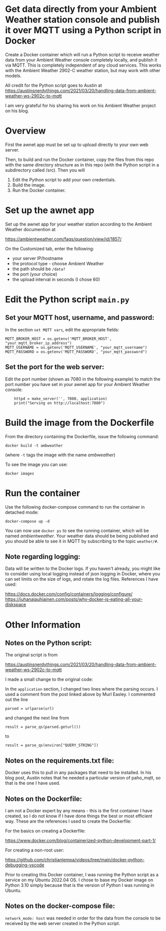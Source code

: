 # Get data directly from your Ambient Weather station console and publish it over MQTT using  a Python script in Docker

Create a Docker container which will run a Python script to receive weather data from your Ambient Weather console completely locally, and publish it via MQTT.  This is completely independent of any cloud services.  This works with the Ambient Weather 2902-C weather station, but may work with other models.

All credit for the Python script goes to Austin at https://austinsnerdythings.com/2021/03/20/handling-data-from-ambient-weather-ws-2902c-to-mqtt

I am very grateful for his sharing his work on his Ambient Weather project on his blog.

# Overview

First the awnet app must be set up to upload directly to your own web server.

Then, to build and run the Docker container, copy the files from this repo with the same directory structure as in this repo (with the Python script in a subdirectory called /src). Then you will

1.  Edit the Python script to add your own credentials.
2.  Build the image.
3.  Run the Docker container.

# Set up the awnet app

Set up the awnet app for your weather station according to the Ambient Weather documention at

https://ambientweather.com/faqs/question/view/id/1857/

On the Customized tab, enter the following:
* your server IP/hostname
* the protocol type - choose Ambient Weather
* the path should be ```/data?```
* the port (your choice)
* the upload interval in seconds (I chose 60)


# Edit the Python script ```main.py```

## Set your MQTT host, username, and password:

In the section ```set MQTT vars```, edit the appropriate fields:

```
MQTT_BROKER_HOST = os.getenv('MQTT_BROKER_HOST', "your_mqtt_broker_ip_address")
MQTT_USERNAME = os.getenv('MQTT_USERNAME', "your_mqtt_username")
MQTT_PASSWORD = os.getenv('MQTT_PASSWORD', "your_mqtt_password")
```

## Set the port for the web server:

Edit the port number (shown as 7080 in the following example) to match the port number you have set in your awnet app for your Ambient Weather console:
 ```
     httpd = make_server('', 7080, application)
     print("Serving on http://localhost:7080")
 ```
# Build the image from the Dockerfile
From the directory containing the Dockerfile, issue the following command:

```docker build -t ambweather```

(where ```-t``` tags the image with the name *ambweather*)

To see the image you can use:
    
```docker images```

# Run the container

Use the following docker-compose command to run the container in detached mode:

```docker-compose up -d```

You can now use ```docker ps``` to see the running container, which will be named *ambientweather*.  Your weather data should be being published and you should be able to see it in MQTT by subscribing to the topic ```weather/#```.

## Note regarding logging:

Data will be written to the Docker logs. If you haven't already, you might like to consider
using local logging instead of json logging in Docker, where you can set limits on the size of logs, and
rotate the log files.  References I have used:

https://docs.docker.com/config/containers/logging/configure/
https://juhanajauhiainen.com/posts/why-docker-is-eating-all-your-diskspace

# Other Information

## Notes on the Python script:

The original script is from

https://austinsnerdythings.com/2021/03/20/handling-data-from-ambient-weather-ws-2902c-to-mqtt

I made a small change to the original code:

In the ```application``` section, I changed two lines where the parsing occurs.  I used a comment from the post linked above by Murl Easley.  I commented out the line

```parsed = urlparse(url)```

and changed the next line from 

```result = parse_qs(parsed.geturl())```

to 

```result = parse_qs(environ["QUERY_STRING"])```



## Notes on the requirements.txt file:

Docker uses this to pull in any packages that need to be installed.  In his blog
post, Austin notes that he needed a particular version of paho_mqtt, so that
is the one I have used.

## Notes on the Dockerfile:

I am not a Docker expert by any means - this is the first container I have created, so I do not know if I have done things the best or most efficient way.  These are the references I used to create the Dockerfile:

For the basics on creating a Dockerfile:

https://www.docker.com/blog/containerized-python-development-part-1/

For creating a non-root user:

https://github.com/christianlempa/videos/tree/main/docker-python-debugging-vscode

Prior to creating this Docker container, I was running the Python script as a service on my Ubuntu 2022.04 OS. I chose to base my Docker image on Python 3.10 simply because that is the version of Python I was running in Ubuntu.

## Notes on the docker-compose file:

```network_mode: host``` was needed in order for the data from the console to be received by the web server created in the Python script.